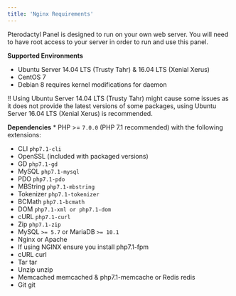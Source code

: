 ```yaml
---
title: 'Nginx Requirements'
---
```


Pterodactyl Panel is designed to run on your own web server. You will need to have root access to your server in order to run and use this panel.

**Supported Environments**
* Ubuntu Server 14.04 LTS (Trusty Tahr) & 16.04 LTS (Xenial Xerus)
* CentOS 7
* Debian 8 requires kernel modifications for daemon

!! Using Ubuntu Server 14.04 LTS (Trusty Tahr) might cause some issues as it does not provide the latest versions of some packages, using Ubuntu Server 16.04 LTS (Xenial Xerus) is recommended.

**Dependencies**
	* PHP >= ```7.0.0``` (PHP 7.1 recommended) with the following extensions:
* CLI ```php7.1-cli``` 
* OpenSSL (included with packaged versions)
* GD ```php7.1-gd``` 
* MySQL ```php7.1-mysql```
* PDO ```php7.1-pdo```
* MBString ```php7.1-mbstring```
* Tokenizer ```php7.1-tokenizer```
* BCMath ```php7.1-bcmath```
* DOM ```php7.1-xml or php7.1-dom```
* cURL ```php7.1-curl```
* Zip ```php7.1-zip```
* MySQL ```>= 5.7``` or MariaDB ```>= 10.1```
* Nginx or Apache
* If using NGINX ensure you install php7.1-fpm
* cURL curl
* Tar tar
* Unzip unzip
* Memcached memcached & php7.1-memcache or Redis redis
* Git git
